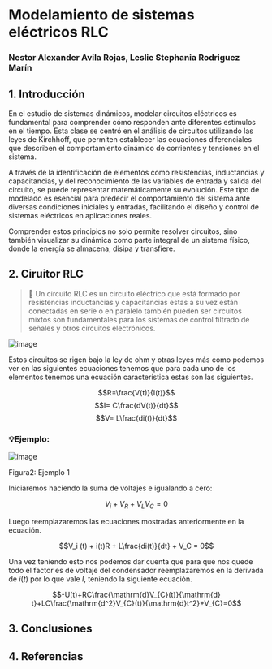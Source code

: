 # Modelamiento de sistemas eléctricos RLC
### Nestor Alexander Avila Rojas, Leslie Stephania Rodriguez Marín
## 1. Introducción
En el estudio de sistemas dinámicos, modelar circuitos eléctricos es fundamental para comprender cómo responden ante diferentes estímulos en el tiempo. Esta clase se centró en el análisis de circuitos utilizando las leyes de Kirchhoff, que permiten establecer las ecuaciones diferenciales que describen el comportamiento dinámico de corrientes y tensiones en el sistema.

A través de la identificación de elementos como resistencias, inductancias y capacitancias, y del reconocimiento de las variables de entrada y salida del circuito, se puede representar matemáticamente su evolución. Este tipo de modelado es esencial para predecir el comportamiento del sistema ante diversas condiciones iniciales y entradas, facilitando el diseño y control de sistemas eléctricos en aplicaciones reales.

Comprender estos principios no solo permite resolver circuitos, sino también visualizar su dinámica como parte integral de un sistema físico, donde la energía se almacena, disipa y transfiere.
## 2. Ciruitor RLC
>🔑 Un circuito RLC es un circuito eléctrico que está formado por resistencias inductancias y capacitancias estas a su vez están conectadas en serie o en paralelo también pueden ser circuitos mixtos son fundamentales para los sistemas de control filtrado de señales y otros circuitos electrónicos.

![image](https://github.com/user-attachments/assets/bfbdd38f-73fe-4780-82c3-9c42bf77f4ca) 

Estos circuitos se rigen bajo la ley de ohm y otras leyes más como podemos ver en las siguientes ecuaciones tenemos que para cada uno de los elementos tenemos una ecuación característica estas son las siguientes.

$$R=\frac{V(t)}{I(t)}$$
$$I= C\frac{dV(t)}{dt}$$
$$V= L\frac{di(t)}{dt}$$


### 💡Ejemplo:

![image](https://github.com/user-attachments/assets/c25c2e1c-5cd9-41b0-a014-92bb979aec6c)

Figura2: Ejemplo 1

Iniciaremos haciendo la suma de voltajes e igualando a cero:

$$V_i + V_R + V_L V_C = 0$$

Luego reemplazaremos las ecuaciones mostradas anteriormente en la ecuación.

$$V_i (t) + i(t)R + L\frac{di(t)}{dt} + V_C = 0$$

Una vez teniendo esto nos podemos dar cuenta que para que nos quede todo el factor es de voltaje del condensador reemplazaremos en la derivada de $i(t)$ por lo que vale $I$, teniendo la siguiente ecuación.

$$-U(t)+RC\frac{\mathrm{d}V_{C}(t)}{\mathrm{d} t}+LC\frac{\mathrm{d^2}V_{C}(t)}{\mathrm{d}t^2}+V_{C}=0$$

## 3. Conclusiones
## 4. Referencias
